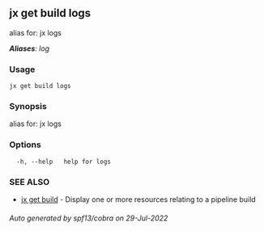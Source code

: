 ## jx get build logs

alias for: jx logs

***Aliases**: log*

### Usage

```
jx get build logs
```

### Synopsis

alias for: jx logs

### Options

```
  -h, --help   help for logs
```

### SEE ALSO

* [jx get build](jx_get_build.md)	 - Display one or more resources relating to a pipeline build

###### Auto generated by spf13/cobra on 29-Jul-2022
